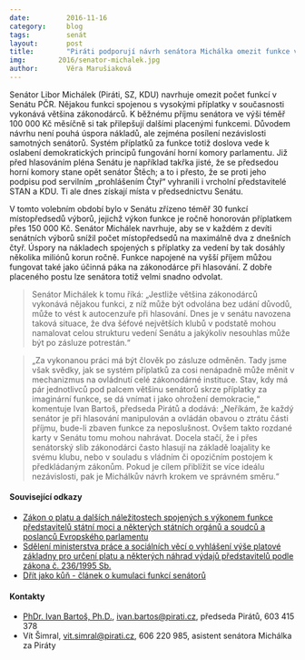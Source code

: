 ```yaml
---
date:         2016-11-16
category:     blog
tags:         senát
layout:       post
title:        "Piráti podporují návrh senátora Michálka omezit funkce v Senátu." 
img:        2016/senator-michalek.jpg
author:       Věra Marušiaková
---
```


Senátor Libor Michálek (Piráti, SZ, KDU) navrhuje omezit počet funkcí v Senátu PČR. Nějakou funkci spojenou s vysokými příplatky v současnosti vykonává většina zákonodárců. K běžnému příjmu senátora ve výši téměř 100 000 Kč měsíčně si tak přilepšují dalšími placenými funkcemi. Důvodem návrhu není pouhá úspora nákladů, ale zejména posílení nezávislosti samotných senátorů. Systém příplatků za funkce totiž doslova vede k oslabení demokratických principů fungování horní komory parlamentu. Již před hlasováním pléna Senátu je například takřka jisté, že se předsedou horní komory stane opět senátor Štěch; a to i přesto, že se proti jeho podpisu pod servilním „prohlášením Čtyř“ vyhranili i vrcholní představitelé STAN a KDU. Ti ale dnes získají místa v předsednictvu Senátu.

V tomto volebním období bylo v Senátu zřízeno téměř 30 funkcí místopředsedů výborů, jejichž výkon funkce je ročně honorován příplatkem přes 150 000 Kč. Senátor Michálek navrhuje, aby se v každém z devíti senátních výborů snížil počet místopředsedů na maximálně dva z dnešních čtyř. Úspory na nákladech spojených s příplatky za vedení by tak dosáhly několika miliónů korun ročně. Funkce napojené na vyšší příjem můžou fungovat také jako účinná páka na zákonodárce při hlasování. Z dobře placeného postu lze senátora totiž velmi snadno odvolat.

> Senátor Michálek k tomu říká: „Jestliže většina zákonodárců vykonává nějakou funkci, z níž může být odvolána bez udání důvodů, může to vést k autocenzuře při hlasování. Dnes je v senátu navozena taková situace, že dva šéfové největších klubů v podstatě mohou namalovat celou strukturu vedení Senátu a jakýkoliv nesouhlas může být po zásluze potrestán.“

> „Za vykonanou práci má být člověk po zásluze odměněn. Tady jsme však svědky, jak se systém příplatků za cosi nenápadně může měnit v mechanizmus na ovládnutí celé zákonodárné instituce. Stav, kdy má pár jednotlivců pod palcem většinu senátorů skrze příplatky za imaginární funkce, se dá vnímat i jako ohrožení demokracie,“ komentuje Ivan Bartoš, předseda Pirátů a dodává: „Neříkám, že každý senátor je při hlasování manipulován a ovládán obavou o ztrátu části příjmu, bude-li zbaven funkce za neposlušnost. Ovšem takto rozdané karty v Senátu tomu mohou nahrávat. Docela stačí, že i přes senátorský slib zákonodárci často hlasují na základě loajality ke svému klubu, nebo v souladu s vládním či opozičním postojem k předkládaným zákonům. Pokud je cílem přiblížit se více ideálu nezávislosti, pak je Michálkův návrh krokem ve správném směru.“

#### Související odkazy

* [Zákon o platu a dalších náležitostech spojených s výkonem funkce představitelů státní moci a některých státních orgánů a soudců a poslanců Evropského parlamentu](https://portal.gov.cz/app/zakony/zakonPar.jsp?idBiblio=43257&fulltext=236~2F1995&rpp=100#local-content)
* [Sdělení ministerstva práce a sociálních věcí o vyhlášení výše platové základny pro určení platu a některých náhrad výdajů představitelů podle zákona č. 236/1995 Sb.](https://portal.gov.cz/app/zakony/zakonPar.jsp?idBiblio=85175&fulltext=329~2F2015&rpp=15#local-content)
* [Dřít jako kůň - článek o kumulaci funkcí senátorů](http://www.piratskelisty.cz/clanek-1568-drit-jako-kun-pripojte-se-k-petici-proti-kumulaci-funkci)

#### Kontakty

* [PhDr. Ivan Bartoš, Ph.D.](https://www.pirati.cz/lide/ivan_bartos), [ivan.bartos@pirati.cz](ivan.bartos@pirati.cz), předseda Pirátů, 603 415 378
* Vít Šimral, vit.simral@pirati.cz, 606 220 985, asistent senátora Michálka za Piráty
